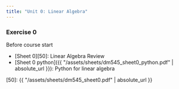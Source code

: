```yaml
---
title: "Unit 0: Linear Algebra"
---
```


### Exercise 0 

Before course start

<!-- **Exercises**{: .label .label-purple }  -->

- [Sheet 0][50]: Linear Algebra Review
- [Sheet 0 python]({{ "/assets/sheets/dm545_sheet0_python.pdf" | absolute_url }}): Python for linear algebra


[50]: {{ "/assets/sheets/dm545_sheet0.pdf" | absolute_url }}
